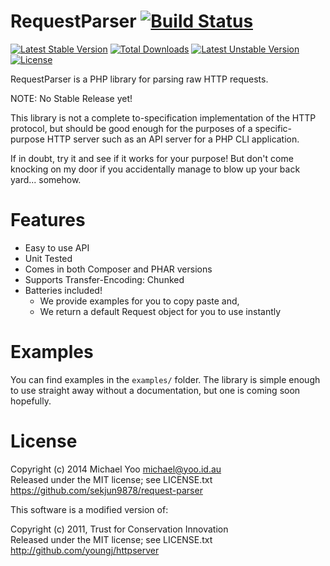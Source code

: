 RequestParser [![Build Status](https://circleci.com/gh/sekjun9878/request-parser.svg?circle-token=:circle-token)](https://circleci.com/gh/sekjun9878/request-parser)
=============
[![Latest Stable Version](https://poser.pugx.org/sekjun9878/request-parser/v/stable.svg)](https://packagist.org/packages/sekjun9878/request-parser) [![Total Downloads](https://poser.pugx.org/sekjun9878/request-parser/downloads.svg)](https://packagist.org/packages/sekjun9878/request-parser) [![Latest Unstable Version](https://poser.pugx.org/sekjun9878/request-parser/v/unstable.svg)](https://packagist.org/packages/sekjun9878/request-parser) [![License](https://poser.pugx.org/sekjun9878/request-parser/license.svg)](https://packagist.org/packages/sekjun9878/request-parser)

RequestParser is a PHP library for parsing raw HTTP requests.

NOTE: No Stable Release yet!

This library is not a complete to-specification implementation of the HTTP protocol, but should be good enough for the purposes of a specific-purpose HTTP server such as an API server for a PHP CLI application.

If in doubt, try it and see if it works for your purpose!  But don't come knocking on my door if you accidentally manage to blow up your back yard... somehow.

# Features
- Easy to use API
- Unit Tested
- Comes in both Composer and PHAR versions
- Supports Transfer-Encoding: Chunked
- Batteries included!
	- We provide examples for you to copy paste and,
	- We return a default Request object for you to use instantly

# Examples
You can find examples in the `examples/` folder. The library is simple enough to use
straight away without a documentation, but one is coming soon hopefully.

# License

Copyright (c) 2014 Michael Yoo <michael@yoo.id.au><br>
Released under the MIT license; see LICENSE.txt<br>
https://github.com/sekjun9878/request-parser

This software is a modified version of:

Copyright (c) 2011, Trust for Conservation Innovation<br>
Released under the MIT license; see LICENSE.txt<br>
http://github.com/youngj/httpserver
